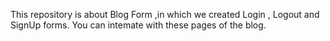 This repository is about Blog Form ,in which we created Login , Logout  and SignUp forms. You can intemate with these pages of the blog.
